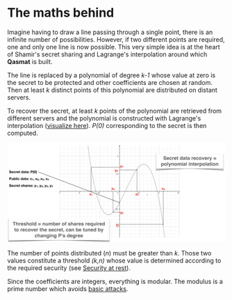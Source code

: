 # The maths behind

Imagine having to draw a line passing through a single point, there is an infinite number of possibilities. However, if two different points are required, one and only one line is now possible. This very simple idea is at the heart of Shamir's secret sharing and Lagrange's interpolation around which **Qasmat** is built. 

The line is replaced by a polynomial of degree *k-1* whose value at zero is the secret to be protected and other coefficients are chosen at random. Then at least *k* distinct points of this polynomial are distributed on distant servers.

To recover the secret, at least *k* points of the polynomial are retrieved from different servers and the polynomial is constructed with Lagrange's interpolation ([visualize here](https://jsxgraph.uni-bayreuth.de/wiki/index.php/Lagrange_interpolation)). *P(0)* corresponding to the secret is then computed.

![Shamir](../images/shamir.png)

The number of points distributed (*n*) must be greater than *k*. Those two values constitute a threshold *(k,n)* whose value is determined according to the required security (see [Security at rest](./security/at_rest.md)).

Since the coefficients are integers, everything is modular. The modulus is a prime number which avoids [basic attacks](https://en.wikipedia.org/wiki/Shamir's_secret_sharing#Problem_of_using_integer_arithmetic).

